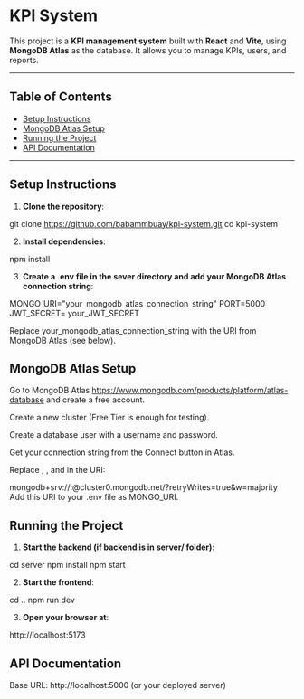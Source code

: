 # KPI System

This project is a **KPI management system** built with **React** and **Vite**, using **MongoDB Atlas** as the database. It allows you to manage KPIs, users, and reports.

---

## Table of Contents

- [Setup Instructions](#setup-instructions)
- [MongoDB Atlas Setup](#mongodb-atlas-setup)
- [Running the Project](#running-the-project)
- [API Documentation](#api-documentation)

---

## Setup Instructions

1. **Clone the repository**:

git clone https://github.com/babammbuay/kpi-system.git
cd kpi-system

2. **Install dependencies**:

npm install

3. **Create a .env file in the sever directory and add your MongoDB Atlas connection string**:

MONGO_URI="your_mongodb_atlas_connection_string"
PORT=5000
JWT_SECRET= your_JWT_SECRET

Replace your_mongodb_atlas_connection_string with the URI from MongoDB Atlas (see below).

## MongoDB Atlas Setup
Go to MongoDB Atlas https://www.mongodb.com/products/platform/atlas-database and create a free account.

Create a new cluster (Free Tier is enough for testing).

Create a database user with a username and password.

Get your connection string from the Connect button in Atlas.

Replace <username>, <password>, and <dbname> in the URI:

mongodb+srv://<username>:<password>@cluster0.mongodb.net/<dbname>?retryWrites=true&w=majority
Add this URI to your .env file as MONGO_URI.

## Running the Project
1. **Start the backend (if backend is in server/ folder)**:

cd server
npm install
npm start

2. **Start the frontend**:

cd ..
npm run dev

3. **Open your browser at**:

http://localhost:5173

## API Documentation
Base URL: http://localhost:5000 (or your deployed server)
